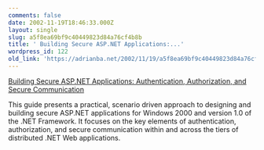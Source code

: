 ```yaml
---
comments: false
date: 2002-11-19T18:46:33.000Z
layout: single
slug: a5f8ea69bf9c40449823d84a76cf4b8b
title: ' Building Secure ASP.NET Applications:...'
wordpress_id: 122
old_link: 'https://adrianba.net/2002/11/19/a5f8ea69bf9c40449823d84a76cf4b8b/'
---
```

[
Building Secure ASP.NET Applications: Authentication,
Authorization, and Secure Communication](http://msdn.microsoft.com/library/en-us/dnnetsec/html/secnetlpMSDN.asp)

This guide presents a practical, scenario driven approach to
designing and building secure ASP.NET applications for Windows 2000
and version 1.0 of the .NET Framework. It focuses on the key
elements of authentication, authorization, and secure communication
within and across the tiers of distributed .NET Web
applications.
